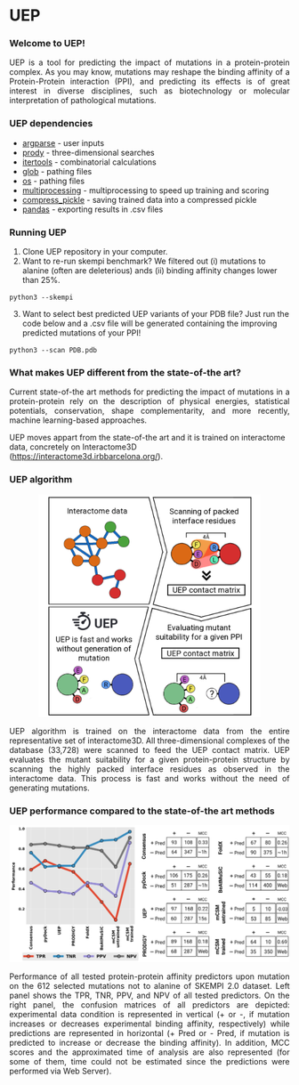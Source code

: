 # UEP

### Welcome to UEP!
<p align="justify">
UEP is a tool for predicting the impact of mutations in a protein-protein complex. As you may know, mutations may reshape the binding affinity of a Protein-Protein interaction (PPI), and predicting its effects is of great interest in diverse disciplines, such as biotechnology or molecular interpretation of pathological mutations.
</p>

### UEP dependencies

- [argparse](https://docs.python.org/3/library/argparse.html) - user inputs
- [prody](https://github.com/prody/ProDy) - three-dimensional searches
- [itertools](https://docs.python.org/3/library/itertools.html) - combinatorial calculations
- [glob](https://docs.python.org/3/library/glob.html) - pathing files
- [os](https://docs.python.org/3/library/os.html) - pathing files
- [multiprocessing](https://docs.python.org/3/library/multiprocessing.html) - multiprocessing to speed up training and scoring
- [compress_pickle](https://pypi.org/project/compress-pickle/) - saving trained data into a compressed pickle
- [pandas](https://pandas.pydata.org/) - exporting results in .csv files

### Running UEP

1. Clone UEP repository in your computer.
2. Want to re-run skempi benchmark? We filtered out (i) mutations to alanine (often are deleterious) ands (ii) binding affinity changes lower than 25%.
```
python3 --skempi
```
3. Want to select best predicted UEP variants of your PDB file? Just run the code below and a .csv file will be generated containing the improving predicted mutations of your PPI!
```
python3 --scan PDB.pdb
```

### What makes UEP different from the state-of-the art?

<p align="justify">
Current state-of-the art methods for predicting the impact of mutations in a protein-protein rely on the description of physical energies, statistical potentials, conservation, shape complementarity, and more recently, machine learning-based approaches.

UEP moves appart from the state-of-the art and it is trained on interactome data, concretely on Interactome3D (https://interactome3d.irbbarcelona.org/).
</p>

### UEP algorithm

<p align="center">
<img src="images/uep_algorithm.png" width="400">
</p>
<p align="justify">
UEP algorithm is trained on the interactome data from the entire representative set of interactome3D. All three-dimensional complexes of the database (33,728) were scanned to feed the UEP contact matrix. UEP evaluates the mutant suitability for a given protein-protein structure by scanning the highly packed interface residues as observed in the interactome data. This process is fast and works without the need of generating mutations.
</p>

### UEP performance compared to the state-of-the art methods

<p align="center">
<img src="images/confusion_matrices_methods.png" width="800">
</p>
<p align="justify">
Performance of all tested protein-protein affinity predictors upon mutation on the 612 selected mutations not to alanine of SKEMPI 2.0 dataset. Left panel shows the TPR, TNR, PPV, and NPV of all tested predictors. On the right panel, the confusion matrices of all predictors are depicted: experimental data condition is represented in vertical (+ or -, if mutation increases or decreases experimental binding affinity, respectively) while predictions are represented in horizontal (+ Pred or - Pred, if mutation is predicted to increase or decrease the binding affinity). In addition, MCC scores and the approximated time of analysis are also represented (for some of them, time could not be estimated since the predictions were performed via Web Server).
</p>
